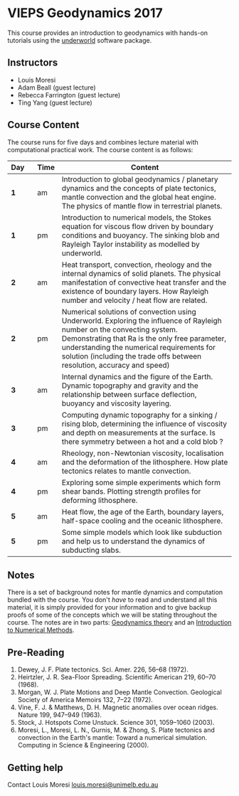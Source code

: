 # VIEPS Geodynamics 2017


This course provides an introduction to geodynamics with hands-on tutorials using the
[underworld](http://www.underworldcode.org) software package.

## Instructors

  * Louis Moresi
  * Adam Beall (guest lecture)
  * Rebecca Farrington (guest lecture)
  * Ting Yang (guest lecture)

## Course Content

The course runs for five days and combines lecture material with computational practical work. The course content is as follows:


   Day&nbsp;&nbsp;&nbsp;     | Time     | Content
  -------- | -------  | -------
**1** | am    | Introduction to global geodynamics / planetary dynamics and the concepts of plate tectonics, mantle convection and the global heat engine. The physics of mantle flow in terrestrial planets.
**1** | pm  | Introduction to numerical models, the Stokes equation for viscous flow driven by boundary conditions and buoyancy. The sinking blob and Rayleigh Taylor instability as modelled by underworld.
**2** | am    | Heat transport, convection, rheology and the internal dynamics of solid planets. The physical manifestation of convective heat transfer and the existence of boundary layers. How Rayleigh number and velocity / heat flow are related.
**2** | pm  | Numerical solutions of convection using Underworld. Exploring the influence of Rayleigh number on the convecting system. Demonstrating that Ra is the only free parameter, understanding the numerical requirements for solution (including the trade offs between resolution, accuracy and speed)
**3** | am    | Internal dynamics and the figure of the Earth. Dynamic topography and gravity and the relationship between surface deflection, buoyancy and viscosity layering.
**3** | pm  | Computing dynamic topography for a sinking / rising blob, determining the influence of viscosity and depth on measurements at the surface. Is there symmetry between a hot and a cold blob ?
**4** | am   | Rheology, non-Newtonian viscosity, localisation and the deformation of the lithosphere. How plate tectonics relates to mantle convection.
**4** | pm  | Exploring some simple experiments which form shear bands. Plotting strength profiles for deforming lithosphere.
**5** | am    | Heat flow, the age of the Earth, boundary layers, half-space cooling and the oceanic lithosphere.
**5** | pm  | Some simple models which look like subduction and help us to understand the dynamics of subducting slabs.


## Notes

There is a set of background notes for mantle dynamics and computation bundled with the course. You don't _have_ to read and understand all this material, it is simply provided for your information and to give backup proofs of some of the concepts which we will be stating throughout the course. The notes are in two parts: [Geodynamics theory](./ComputationalGeodynamics/TheoreticalBackground/index.md) and an [Introduction to Numerical Methods](./ComputationalGeodynamics/NumericalMethodsPrimer/index.md).

## Pre-Reading


   1.	Dewey, J. F. Plate tectonics. Sci. Amer. 226, 56–68 (1972).
   1.	Heirtzler, J. R. Sea-Floor Spreading. Scientific American 219, 60–70 (1968).
   1.	Morgan, W. J. Plate Motions and Deep Mantle Convection. Geological Society of America Memoirs 132, 7–22 (1972).
   1.	Vine, F. J. & Matthews, D. H. Magnetic anomalies over ocean ridges. Nature 199, 947–949 (1963).
   1.	Stock, J. Hotspots Come Unstuck. Science 301, 1059–1060 (2003).
   1.	Moresi, L., Moresi, L. N., Gurnis, M. & Zhong, S. Plate tectonics and convection in the Earth's mantle: Toward a numerical simulation. Computing in Science & Engineering (2000).

## Getting help

Contact Louis Moresi [louis.moresi@unimelb.edu.au](mailto:louis.moresi@unimelb.edu.au)
